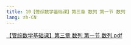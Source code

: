 ```yaml
---
title: 10【管综数学基础课】第三章 数列 第一节 数列
lang: zh-CN
---
```


[【管综数学基础课】第三章 数列 第一节 数列.pdf](https://note.godolphinx.org/images%2Fmath%2Fbasic%2F10%2F%E3%80%90%E7%AE%A1%E7%BB%BC%E6%95%B0%E5%AD%A6%E5%9F%BA%E7%A1%80%E8%AF%BE%E3%80%91%E7%AC%AC%E4%B8%89%E7%AB%A0%20%E6%95%B0%E5%88%97%20%E7%AC%AC%E4%B8%80%E8%8A%82%20%E6%95%B0%E5%88%97.pdf)
